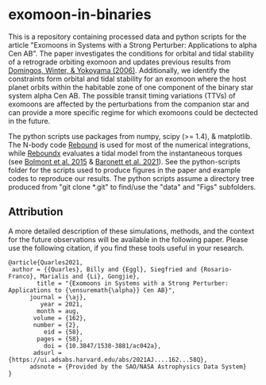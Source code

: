 # exomoon-in-binaries
This is a repository containing processed data and python scripts for the article "Exomoons in Systems with a Strong Perturber: Applications to alpha Cen AB".  The paper investigates the conditions for orbital and tidal stability of a retrograde orbiting exomoon and updates previous results from [Domingos, Winter, & Yokoyama (2006)](https://ui.adsabs.harvard.edu/abs/2006MNRAS.373.1227D/abstract).  Additionally, we identify the constraints form orbital and tidal stability for an exomoon where the host planet orbits within the habitable zone of one component of the binary star system alpha Cen AB.   The possible transit timing variations (TTVs) of exomoons are affected by the perturbations from the companion star and can provide a more specific regime for which exomoons could be dectected in the future.

The python scripts use packages from numpy, scipy (>= 1.4), & matplotlib.  The N-body code [Rebound](https://rebound.readthedocs.io/en/latest/) is used for most of the numerical integrations, while [Reboundx](https://reboundx.readthedocs.io/en/latest/) evaluates a tidal model from the instantaneous torques (see [Bolmont et al. 2015](https://ui.adsabs.harvard.edu/abs/2015A%26A...583A.116B/abstract) & [Baronett et al. 2021](https://ui.adsabs.harvard.edu/abs/2021arXiv210112277B/abstract)).  See the python-scripts folder for the scripts used to produce figures in the paper and example codes to reproduce our results.  The python scripts assume a directory tree produced from "git clone \*.git" to find/use the "data" and "Figs" subfolders.

Attribution
--------
A more detailed description of these simulations, methods, and the context for the future observations will be available in the following paper.  Please use the following citation, if you find these tools useful in your research. 

```
@article{Quarles2021,
 author = {{Quarles}, Billy and {Eggl}, Siegfried and {Rosario-Franco}, Marialis and {Li}, Gongjie},
        title = "{Exomoons in Systems with a Strong Perturber: Applications to {\ensuremath{\alpha}} Cen AB}",
      journal = {\aj},
         year = 2021,
        month = aug,
       volume = {162},
       number = {2},
          eid = {58},
        pages = {58},
          doi = {10.3847/1538-3881/ac042a},
       adsurl = {https://ui.adsabs.harvard.edu/abs/2021AJ....162...58Q},
      adsnote = {Provided by the SAO/NASA Astrophysics Data System}
}
```
